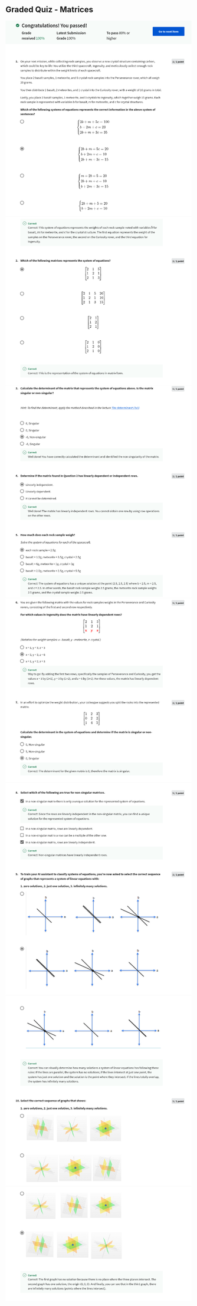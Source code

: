 ## Graded Quiz - Matrices


![](/linea-algebra/week1/quiz1/ss1.png)
![](/linea-algebra/week1/quiz1/ss2.png)
![](/linea-algebra/week1/quiz1/ss3.png)
![](/linea-algebra/week1/quiz1/ss4.png)
![](/linea-algebra/week1/quiz1/ss5.png)
![](/linea-algebra/week1/quiz1/ss6.png)
![](/linea-algebra/week1/quiz1/ss7.png)